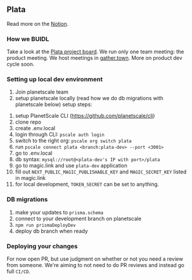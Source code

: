 ## Plata

Read more on the [Notion](https://www.notion.so/404dao/Plata-ac59498eaf1e422f8eba0da3cc686b23).

### How we BUIDL

Take a look at the [Plata project board](https://github.com/orgs/404DAO/projects/1/views/1). We run only one team meeting: the product meeting. We host meetings in [gather.town](https://gather.town/app/voVs4EFwcYQOafFE/plataHQ). More on product dev cycle soon.

### Setting up local dev environment

1. Join planetscale team
1. setup planetscale locally (read how we do db migrations with planetscale below)
   setup steps:

<!-- TODO -->

1. setup PlanetScale CLI (https://github.com/planetscale/cli)
2. clone repo
3. create .env.local
4. login through CLI: `pscale auth login`
5. switch to the right org: `pscale org switch plata`
6. run `pscale connect plata <branch:plata-dev> --port <3001>`
7. go to .env.local
8. db syntax: `mysql://root@<plata-dev's IP with port>/plata`
9. go to magic.link and use `plata-dev` application
10. fill out `NEXT_PUBLIC_MAGIC_PUBLISHABLE_KEY` and `MAGIC_SECRET_KEY` listed in magic.link
11. for local development, `TOKEN_SECRET` can be set to anything.
<!-- pending triage -->

### DB migrations

1. make your updates to `prisma.schema`
1. connect to your development branch on planetscale
1. `npm run prismaDeployDev`
1. deploy db branch when ready

### Deploying your changes

For now open PR, but use judgment on whether or not you need a review from someone. We're aiming to not need to do PR reviews and instead go full `CI/CD`.
